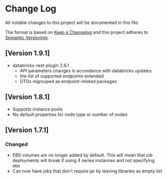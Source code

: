 # Change Log
All notable changes to this project will be documented in this file.

The format is based on [Keep a Changelog](http://keepachangelog.com/)
and this project adheres to [Semantic Versioning](http://semver.org/).

## [Version 1.9.1]
 - databricks-rest-plugin 2.6.1
   - API parameters changes in accordance with databricks updates
   - the list of supported endpoints extended
   - DTOs regrouped as endpoint-related packages

## [Version 1.8.1]
- Supports instance pools
- No default properties for node type or number of nodes

## [Version 1.7.1]

### Changed
- EBS volumes are no longer added by default. This will mean that job deployments
will break if using 4 series instances and not specifying ebs
- Can now have jobs that don't require jar by leaving libraries as empty list